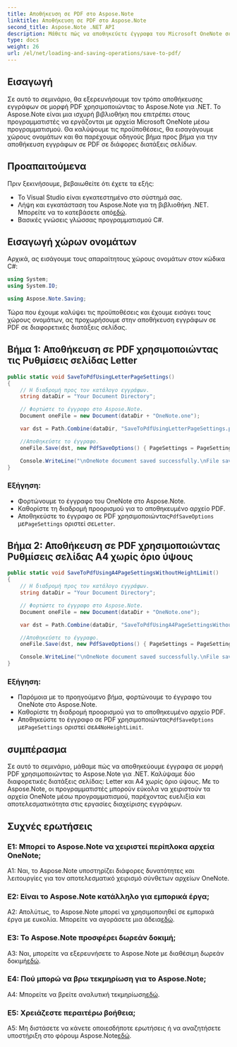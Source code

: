 ```yaml
---
title: Αποθήκευση σε PDF στο Aspose.Note
linktitle: Αποθήκευση σε PDF στο Aspose.Note
second_title: Aspose.Note .NET API
description: Μάθετε πώς να αποθηκεύετε έγγραφα του Microsoft OneNote σε μορφή PDF χρησιμοποιώντας το Aspose.Note για .NET. Βήμα προς βήμα μάθημα με παραδείγματα κώδικα για διατάξεις σελίδων Letter και A4.
type: docs
weight: 26
url: /el/net/loading-and-saving-operations/save-to-pdf/
---
```

## Εισαγωγή

Σε αυτό το σεμινάριο, θα εξερευνήσουμε τον τρόπο αποθήκευσης εγγράφων σε μορφή PDF χρησιμοποιώντας το Aspose.Note για .NET. Το Aspose.Note είναι μια ισχυρή βιβλιοθήκη που επιτρέπει στους προγραμματιστές να εργάζονται με αρχεία Microsoft OneNote μέσω προγραμματισμού. Θα καλύψουμε τις προϋποθέσεις, θα εισαγάγουμε χώρους ονομάτων και θα παρέχουμε οδηγούς βήμα προς βήμα για την αποθήκευση εγγράφων σε PDF σε διάφορες διατάξεις σελίδων.

## Προαπαιτούμενα

Πριν ξεκινήσουμε, βεβαιωθείτε ότι έχετε τα εξής:

- Το Visual Studio είναι εγκατεστημένο στο σύστημά σας.
-  Λήψη και εγκατάσταση του Aspose.Note για τη βιβλιοθήκη .NET. Μπορείτε να το κατεβάσετε από[εδώ](https://releases.aspose.com/note/net/).
- Βασικές γνώσεις γλώσσας προγραμματισμού C#.

## Εισαγωγή χώρων ονομάτων

Αρχικά, ας εισάγουμε τους απαραίτητους χώρους ονομάτων στον κώδικα C#:

```csharp
using System;
using System.IO;

using Aspose.Note.Saving;
```

Τώρα που έχουμε καλύψει τις προϋποθέσεις και έχουμε εισάγει τους χώρους ονομάτων, ας προχωρήσουμε στην αποθήκευση εγγράφων σε PDF σε διαφορετικές διατάξεις σελίδας.

## Βήμα 1: Αποθήκευση σε PDF χρησιμοποιώντας τις Ρυθμίσεις σελίδας Letter


```csharp
public static void SaveToPdfUsingLetterPageSettings()
{
    // Η διαδρομή προς τον κατάλογο εγγράφων.
    string dataDir = "Your Document Directory";

    // Φορτώστε το έγγραφο στο Aspose.Note.
    Document oneFile = new Document(dataDir + "OneNote.one");

    var dst = Path.Combine(dataDir, "SaveToPdfUsingLetterPageSettings.pdf");

    //Αποθηκεύστε το έγγραφο.
    oneFile.Save(dst, new PdfSaveOptions() { PageSettings = PageSettings.Letter });

    Console.WriteLine("\nOneNote document saved successfully.\nFile saved at " + dst);
}
```

### Εξήγηση:

- Φορτώνουμε το έγγραφο του OneNote στο Aspose.Note.
- Καθορίστε τη διαδρομή προορισμού για το αποθηκευμένο αρχείο PDF.
-  Αποθηκεύστε το έγγραφο σε PDF χρησιμοποιώντας`PdfSaveOptions` με`PageSettings` οριστεί σε`Letter`.

## Βήμα 2: Αποθήκευση σε PDF χρησιμοποιώντας Ρυθμίσεις σελίδας A4 χωρίς όριο ύψους

```csharp
public static void SaveToPdfUsingA4PageSettingsWithoutHeightLimit()
{
    // Η διαδρομή προς τον κατάλογο εγγράφων.
    string dataDir = "Your Document Directory";

    // Φορτώστε το έγγραφο στο Aspose.Note.
    Document oneFile = new Document(dataDir + "OneNote.one");

    var dst = Path.Combine(dataDir, "SaveToPdfUsingA4PageSettingsWithoutHeightLimit.pdf");

    //Αποθηκεύστε το έγγραφο.
    oneFile.Save(dst, new PdfSaveOptions() { PageSettings = PageSettings.A4NoHeightLimit });

    Console.WriteLine("\nOneNote document saved successfully.\nFile saved at " + dst);
}
```

### Εξήγηση:

- Παρόμοια με το προηγούμενο βήμα, φορτώνουμε το έγγραφο του OneNote στο Aspose.Note.
- Καθορίστε τη διαδρομή προορισμού για το αποθηκευμένο αρχείο PDF.
-  Αποθηκεύστε το έγγραφο σε PDF χρησιμοποιώντας`PdfSaveOptions` με`PageSettings` οριστεί σε`A4NoHeightLimit`.

## συμπέρασμα

Σε αυτό το σεμινάριο, μάθαμε πώς να αποθηκεύουμε έγγραφα σε μορφή PDF χρησιμοποιώντας το Aspose.Note για .NET. Καλύψαμε δύο διαφορετικές διατάξεις σελίδας: Letter και A4 χωρίς όριο ύψους. Με το Aspose.Note, οι προγραμματιστές μπορούν εύκολα να χειριστούν τα αρχεία OneNote μέσω προγραμματισμού, παρέχοντας ευελιξία και αποτελεσματικότητα στις εργασίες διαχείρισης εγγράφων.

## Συχνές ερωτήσεις

### Ε1: Μπορεί το Aspose.Note να χειριστεί περίπλοκα αρχεία OneNote;

A1: Ναι, το Aspose.Note υποστηρίζει διάφορες δυνατότητες και λειτουργίες για τον αποτελεσματικό χειρισμό σύνθετων αρχείων OneNote.

### Ε2: Είναι το Aspose.Note κατάλληλο για εμπορικά έργα;

 A2: Απολύτως, το Aspose.Note μπορεί να χρησιμοποιηθεί σε εμπορικά έργα με ευκολία. Μπορείτε να αγοράσετε μια άδεια[εδώ](https://purchase.aspose.com/buy).

### Ε3: Το Aspose.Note προσφέρει δωρεάν δοκιμή;

 A3: Ναι, μπορείτε να εξερευνήσετε το Aspose.Note με διαθέσιμη δωρεάν δοκιμή[εδώ](https://releases.aspose.com/).

### Ε4: Πού μπορώ να βρω τεκμηρίωση για το Aspose.Note;

 A4: Μπορείτε να βρείτε αναλυτική τεκμηρίωση[εδώ](https://reference.aspose.com/note/net/).

### Ε5: Χρειάζεστε περαιτέρω βοήθεια;

 A5: Μη διστάσετε να κάνετε οποιεσδήποτε ερωτήσεις ή να αναζητήσετε υποστήριξη στο φόρουμ Aspose.Note[εδώ](https://forum.aspose.com/c/note/28).